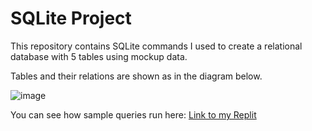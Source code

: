 # SQLite Project
This repository contains SQLite commands I used to create a relational database with 5 tables using mockup data.


Tables and their relations are shown as in the diagram below.

![image](https://github.com/Massittha/data_rockie_sql_project/assets/93946138/1274f364-983e-4266-a531-88c6c71db362)



You can see how sample queries run here: [Link to my Replit](https://replit.com/@IamGaff/bootcampbatch08sqlrestaurant)
